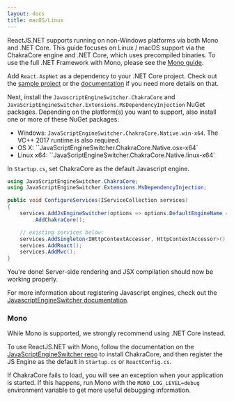 ```yaml
---
layout: docs
title: macOS/Linux
---
```


ReactJS.NET supports running on non-Windows platforms via both Mono and .NET Core. This guide focuses on Linux / macOS support via the ChakraCore engine and .NET Core, which uses precompiled binaries. To use the full .NET Framework with Mono, please see the [Mono guide](/guides/mono.html).

Add `React.AspNet` as a dependency to your .NET Core project. Check out the [sample project](https://github.com/reactjs/React.NET/tree/master/src/React.Template/reactnet-webpack) or the [documentation](https://reactjs.net/getting-started/aspnetcore.html) if you need more details on that.

Next, install the `JavascriptEngineSwitcher.ChakraCore` and `JavaScriptEngineSwitcher.Extensions.MsDependencyInjection` NuGet packages. Depending on the platform(s) you want to support, also install one or more of these NuGet packages:

-   Windows: `JavaScriptEngineSwitcher.ChakraCore.Native.win-x64`. The VC++ 2017 runtime is also required.
-   OS X: ``JavaScriptEngineSwitcher.ChakraCore.Native.osx-x64`
-   Linux x64: ``JavaScriptEngineSwitcher.ChakraCore.Native.linux-x64`

In `Startup.cs`, set ChakraCore as the default Javascript engine.

```csharp
using JavaScriptEngineSwitcher.ChakraCore;
using JavaScriptEngineSwitcher.Extensions.MsDependencyInjection;

public void ConfigureServices(IServiceCollection services)
{
	services.AddJsEngineSwitcher(options => options.DefaultEngineName = ChakraCoreJsEngine.EngineName)
		.AddChakraCore();

	// existing services below:
	services.AddSingleton<IHttpContextAccessor, HttpContextAccessor>();
	services.AddReact();
	services.AddMvc();
}
```

You're done! Server-side rendering and JSX compilation should now be working properly.

For more information about registering Javascript engines, check out the [JavascriptEngineSwitcher documentation](https://github.com/Taritsyn/JavaScriptEngineSwitcher/wiki/Registration-of-JS-engines).

### Mono

While Mono is supported, we strongly recommend using .NET Core instead.

To use ReactJS.NET with Mono, follow the documentation on the [JavaScriptEngineSwitcher repo](https://github.com/Taritsyn/JavaScriptEngineSwitcher/wiki/ChakraCore#mono-support) to install ChakraCore, and then register the JS Engine as the default in `Startup.cs` or `ReactConfig.cs`.

If ChakraCore fails to load, you will see an exception when your application is started. If this happens, run Mono with the `MONO_LOG_LEVEL=debug` environment variable to get more useful debugging information.
